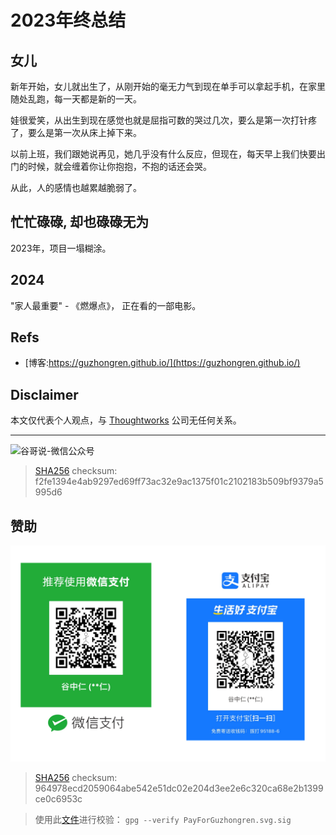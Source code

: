 # 2023年终总结


## 女儿

新年开始，女儿就出生了，从刚开始的毫无力气到现在单手可以拿起手机，在家里随处乱跑，每一天都是新的一天。

娃很爱笑，从出生到现在感觉也就是屈指可数的哭过几次，要么是第一次打针疼了，要么是第一次从床上掉下来。

以前上班，我们跟她说再见，她几乎没有什么反应，但现在，每天早上我们快要出门的时候，就会缠着你让你抱抱，不抱的话还会哭。

从此，人的感情也越累越脆弱了。

## 忙忙碌碌, 却也碌碌无为

2023年，项目一塌糊涂。

## 2024

"家人最重要" - 《燃爆点》， 正在看的一部电影。

## Refs

* [博客:https://guzhongren.github.io/](https://guzhongren.github.io/)

## Disclaimer

本文仅代表个人观点，与 [Thoughtworks](https://www.Thoughtworks.com/) 公司无任何关系。

----
![谷哥说-微信公众号](https://cdn.jsdelivr.net/gh/guzhongren/data-hosting@main/20210819/wechat.ae9zxgscqcg.png)
> [SHA256](https://emn178.github.io/online-tools/sha256_checksum.html) checksum: f2fe1394e4ab9297ed69ff73ac32e9ac1375f01c2102183b509bf9379a5995d6

## 赞助

![PayForGuzhongren](/images/pay/PayForGuzhongren.svg)
> [SHA256](https://emn178.github.io/online-tools/sha256_checksum.html) checksum: 964978ecd2059064abe542e51dc02e204d3ee2e6c320ca68e2b1399ce0c6953c

> 使用此[文件](https://guzhongren.github.io/images/pay/payforguzhongren.svg.sig)进行校验： `gpg --verify PayForGuzhongren.svg.sig`

